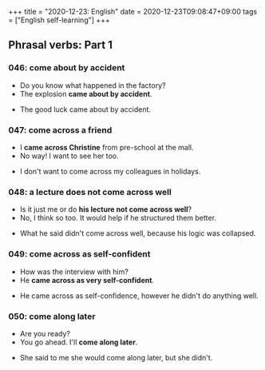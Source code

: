 +++
title =  "2020-12-23: English"
date = 2020-12-23T09:08:47+09:00
tags = ["English self-learning"]
+++

## Phrasal verbs: Part 1

### 046: **come about** by accident

* Do you know what happened in the factory? 
* The explosion **came about by accident**.

- The good luck came about by accident.

### 047: **come across** a friend

* I **came across Christine** from pre-school at the mall.
* No way! I want to see her too.

- I don't want to come across my colleagues in holidays.

### 048: a lecture does not **come across** well

* Is it just me or do **his lecture not come across well**?
* No, I think so too. It would help if he structured them better.

- What he said didn't come across well, because his logic was collapsed.

### 049: **come across** as self-confident

* How was the interview with him?
* He **came across as very self-confident**.

- He came across as self-confidence, however he didn't do anything well.

### 050: **come along** later

* Are you ready?
* You go ahead. I'll **come along later**.

- She said to me she would come along later, but she didn't.


